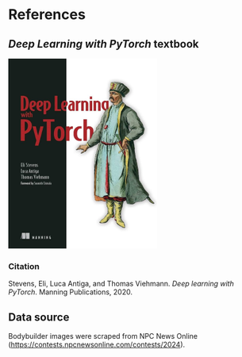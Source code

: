 # References
## *Deep Learning with PyTorch* textbook
<kbd>
  <img src="../other_images/pytorch_book.jpg" alt="Pytorch Book" width="300"/>
</kbd>
  
### Citation
Stevens, Eli, Luca Antiga, and Thomas Viehmann. *Deep learning with PyTorch*. Manning Publications, 2020.

## Data source
Bodybuilder images were scraped from NPC News Online (https://contests.npcnewsonline.com/contests/2024).
